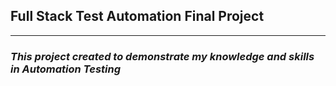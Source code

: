 ## Full Stack Test Automation Final Project   
____________________________________________________

### ***This project created to demonstrate my knowledge and skills in Automation Testing***
